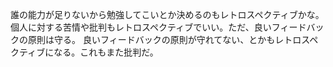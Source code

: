 誰の能力が足りないから勉強してこいとか決めるのもレトロスペクティブかな。
個人に対する苦情や批判もレトロスペクティブでいい。ただ、良いフィードバックの原則は守る。
良いフィードバックの原則が守れてない、とかもレトロスペクティブになる。これもまた批判だ。
